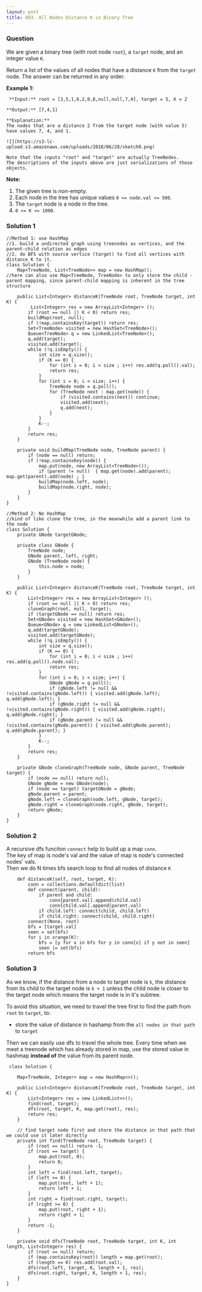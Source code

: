 ```yaml
---
layout: post
title: 893. All Nodes Distance K in Binary Tree
---
```

### Question
We are given a binary tree (with root node `root`), a `target` node, and an
integer value `K`.

Return a list of the values of all nodes that have a distance `K` from the
`target` node.  The answer can be returned in any order.



 **Example 1:**

    
    
     **Input:** root = [3,5,1,6,2,0,8,null,null,7,4], target = 5, K = 2
    
    **Output:** [7,4,1]
    
    **Explanation:**
    The nodes that are a distance 2 from the target node (with value 5)
    have values 7, 4, and 1.
    
    ![](https://s3-lc-upload.s3.amazonaws.com/uploads/2018/06/28/sketch0.png)
    
    Note that the inputs "root" and "target" are actually TreeNodes.
    The descriptions of the inputs above are just serializations of these objects.
    



 **Note:**

  1. The given tree is non-empty.
  2. Each node in the tree has unique values `0 <= node.val <= 500`.
  3. The `target` node is a node in the tree.
  4. `0 <= K <= 1000`.

### Solution 1
    
    
    //Method 1: use HashMap
    //1. build a undirected graph using treenodes as vertices, and the parent-child relation as edges
    //2. do BFS with source vertice (target) to find all vertices with distance K to it.
    class Solution {
        Map<TreeNode, List<TreeNode>> map = new HashMap();
    //here can also use Map<TreeNode, TreeNode> to only store the child - parent mapping, since parent-child mapping is inherent in the tree structure
        
        public List<Integer> distanceK(TreeNode root, TreeNode target, int K) {
             List<Integer> res = new ArrayList<Integer> ();
            if (root == null || K < 0) return res;
            buildMap(root, null); 
            if (!map.containsKey(target)) return res;
            Set<TreeNode> visited = new HashSet<TreeNode>();
            Queue<TreeNode> q = new LinkedList<TreeNode>();
            q.add(target);
            visited.add(target);
            while (!q.isEmpty()) {
                int size = q.size();
                if (K == 0) {
                    for (int i = 0; i < size ; i++) res.add(q.poll().val);
                    return res;
                }
                for (int i = 0; i < size; i++) {
                    TreeNode node = q.poll();
                    for (TreeNode next : map.get(node)) {
                        if (visited.contains(next)) continue;
                        visited.add(next);
                        q.add(next);
                    }
                }
                K--;
            }
            return res;
        }
        
        private void buildMap(TreeNode node, TreeNode parent) {
            if (node == null) return;
            if (!map.containsKey(node)) {
                map.put(node, new ArrayList<TreeNode>());
                if (parent != null)  { map.get(node).add(parent); map.get(parent).add(node) ; }
                buildMap(node.left, node);
                buildMap(node.right, node);
            }
        }    
    }
    
    //Method 2: No HashMap
    //kind of like clone the tree, in the meanwhile add a parent link to the node
    class Solution {
        private GNode targetGNode;
        
        private class GNode {
            TreeNode node;
            GNode parent, left, right;
            GNode (TreeNode node) {
                this.node = node;
            }
        }           
        
        public List<Integer> distanceK(TreeNode root, TreeNode target, int K) {
            List<Integer> res = new ArrayList<Integer> ();
            if (root == null || K < 0) return res;
            cloneGraph(root, null, target);
            if (targetGNode == null) return res;
            Set<GNode> visited = new HashSet<GNode>();
            Queue<GNode> q = new LinkedList<GNode>();
            q.add(targetGNode);
            visited.add(targetGNode);
            while (!q.isEmpty()) {
                int size = q.size();
                if (K == 0) {
                    for (int i = 0; i < size ; i++) res.add(q.poll().node.val);
                    return res;
                }
                for (int i = 0; i < size; i++) {
                    GNode gNode = q.poll();
                    if (gNode.left != null && !visited.contains(gNode.left)) { visited.add(gNode.left); q.add(gNode.left); }
                    if (gNode.right != null && !visited.contains(gNode.right)) { visited.add(gNode.right); q.add(gNode.right); }
                    if (gNode.parent != null && !visited.contains(gNode.parent)) { visited.add(gNode.parent); q.add(gNode.parent); }
                }
                K--;
            }
            return res;
        }
        
        private GNode cloneGraph(TreeNode node, GNode parent, TreeNode target) {
            if (node == null) return null;
            GNode gNode = new GNode(node);
            if (node == target) targetGNode = gNode;
            gNode.parent = parent;
            gNode.left = cloneGraph(node.left, gNode, target);
            gNode.right = cloneGraph(node.right, gNode, target);
            return gNode;
        }
    }
    


### Solution 2
A recursive dfs funciton `connect` help to build up a map `conn`.  
The key of map is node's val and the value of map is node's connected nodes'
vals.  
Then we do N times bfs search loop to find all nodes of distance `K`

    
    
        def distanceK(self, root, target, K):
            conn = collections.defaultdict(list)
            def connect(parent, child):
                if parent and child:
                    conn[parent.val].append(child.val)
                    conn[child.val].append(parent.val)
                if child.left: connect(child, child.left)
                if child.right: connect(child, child.right)
            connect(None, root)
            bfs = [target.val]
            seen = set(bfs)
            for i in xrange(K):
                bfs = [y for x in bfs for y in conn[x] if y not in seen]
                seen |= set(bfs)
            return bfs
    


### Solution 3
As we know, if the distance from a node to target node is `k`, the distance
from its child to the target node is `k + 1` unless the child node is closer
to the target node which means the target node is in it's subtree.

To avoid this situation, we need to travel the tree first to find the path
from `root` to `target`, to:

  * store the value of distance in hashamp from the `all nodes in that path` to `target`

Then we can easily use dfs to travel the whole tree. Every time when we meet a
treenode which has already stored in map, use the stored value in hashmap
**instead of** the value from its parent node.

    
    
     class Solution {
        
        Map<TreeNode, Integer> map = new HashMap<>();
            
        public List<Integer> distanceK(TreeNode root, TreeNode target, int K) {
            List<Integer> res = new LinkedList<>();
            find(root, target);
            dfs(root, target, K, map.get(root), res);
            return res;
        }
        
        // find target node first and store the distance in that path that we could use it later directly
        private int find(TreeNode root, TreeNode target) {
            if (root == null) return -1;
            if (root == target) {
                map.put(root, 0);
                return 0;
            }
            int left = find(root.left, target);
            if (left >= 0) {
                map.put(root, left + 1);
                return left + 1;
            }
    		int right = find(root.right, target);
    		if (right >= 0) {
                map.put(root, right + 1);
                return right + 1;
            }
            return -1;
        }
        
        private void dfs(TreeNode root, TreeNode target, int K, int length, List<Integer> res) {
            if (root == null) return;
            if (map.containsKey(root)) length = map.get(root);
            if (length == K) res.add(root.val);
            dfs(root.left, target, K, length + 1, res);
            dfs(root.right, target, K, length + 1, res);
        }
    }
    



